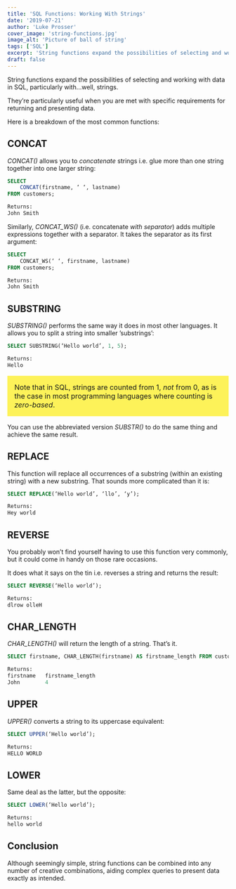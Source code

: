 ```yaml
---
title: 'SQL Functions: Working With Strings'
date: '2019-07-21'
author: 'Luke Prosser'
cover_image: 'string-functions.jpg'
image_alt: 'Picture of ball of string'
tags: ['SQL']
excerpt: 'String functions expand the possibilities of selecting and working with data in SQL, particularly with…well, strings. They’re particularly useful when you are met with specific requirements for returning and presenting data.'
draft: false
---
```


String functions expand the possibilities of selecting and working with data in SQL, particularly with…well, strings.

They’re particularly useful when you are met with specific requirements for returning and presenting data.

Here is a breakdown of the most common functions:

## CONCAT

_CONCAT()_ allows you to _concatenate_ strings i.e. glue more than one string together into one larger string:

```sql
SELECT
    CONCAT(firstname, ‘ ‘, lastname)
FROM customers;

Returns:
John Smith
```

Similarly, _CONCAT_WS()_ (i.e. concatenate _with separator_) adds multiple expressions together with a separator. It takes the separator as its first argument:

```sql
SELECT
    CONCAT_WS(‘ ‘, firstname, lastname)
FROM customers;

Returns:
John Smith
```

## SUBSTRING

_SUBSTRING()_ performs the same way it does in most other languages. It allows you to split a string into smaller ’substrings’:

```sql
SELECT SUBSTRING(‘Hello world’, 1, 5);

Returns:
Hello
```

<p style="background: #FDF259; padding: 1rem; font-size: 1rem;">Note that in SQL, strings are counted from 1, <em>not</em> from 0, as is the case in most programming languages where counting is <em>zero-based</em>.</p>

You can use the abbreviated version _SUBSTR()_ to do the same thing and achieve the same result.

## REPLACE

This function will replace all occurrences of a substring (within an existing string) with a new substring. That sounds more complicated than it is:

```sql
SELECT REPLACE(‘Hello world’, ‘llo’, ‘y’);

Returns:
Hey world
```

## REVERSE

You probably won’t find yourself having to use this function very commonly, but it could come in handy on those rare occasions.

It does what it says on the tin i.e. reverses a string and returns the result:

```sql
SELECT REVERSE(‘Hello world’);

Returns:
dlrow olleH
```

## CHAR_LENGTH

_CHAR_LENGTH()_ will return the length of a string. That’s it.

```sql
SELECT firstname, CHAR_LENGTH(firstname) AS firstname_length FROM customers;

Returns:
firstname   firstname_length
John        4
```

## UPPER

_UPPER()_ converts a string to its uppercase equivalent:

```sql
SELECT UPPER(‘Hello world’);

Returns:
HELLO WORLD
```

## LOWER

Same deal as the latter, but the opposite:

```sql
SELECT LOWER(‘Hello world’);

Returns:
hello world
```

## Conclusion

Although seemingly simple, string functions can be combined into any number of creative combinations, aiding complex queries to present data exactly as intended.
